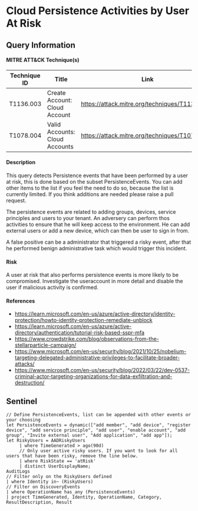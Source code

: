 # Cloud Persistence Activities by User At Risk

## Query Information

#### MITRE ATT&CK Technique(s)

| Technique ID | Title    | Link    |
| ---  | --- | --- |
| T1136.003 | Create Account: Cloud Account | https://attack.mitre.org/techniques/T1136/003/ |
|  T1078.004          | Valid Accounts: Cloud Accounts | https://attack.mitre.org/techniques/T1078/004/|

#### Description
This query detects Persistence events that have been performed by a user at risk, this is done based on the subset PersistenceEvents. You can add other items to the list if you feel the need to do so, because the list is currently limited. If you think additions are needed please raise a pull request. 

The persistence events are related to adding groups, devices, service principles and users to your tenant. An adversery can perform thos activities to ensure that he will keep access to the environment. He can add external users or add a new device, which can then be user to sign in from.

A false positive can be a administrator that triggered a risky event, after that he performed benign administrative task which would trigger this incident. 

#### Risk
A user at risk that also performs persistence events is more likely to be compromised. Investigate the useraccount in more detail and disable the user if malicious activity is confirmed. 

#### References
- https://learn.microsoft.com/en-us/azure/active-directory/identity-protection/howto-identity-protection-remediate-unblock
- https://learn.microsoft.com/en-us/azure/active-directory/authentication/tutorial-risk-based-sspr-mfa
- https://www.crowdstrike.com/blog/observations-from-the-stellarparticle-campaign/
- https://www.microsoft.com/en-us/security/blog/2021/10/25/nobelium-targeting-delegated-administrative-privileges-to-facilitate-broader-attacks/
- https://www.microsoft.com/en-us/security/blog/2022/03/22/dev-0537-criminal-actor-targeting-organizations-for-data-exfiltration-and-destruction/

## Sentinel
```
// Define PersistenceEvents, list can be appended with other events or your choosing
let PersistenceEvents = dynamic(["add member", "add device", "register device", "add service principle", "add user", "enable account", "add group", "Invite external user", "Add application", "add app"]);
let RiskyUsers = AADRiskyUsers
     | where TimeGenerated > ago(90d)
     // Only user active risky users. If you want to look for all users that have been risky, remove the line below.
     | where RiskState == 'atRisk'
     | distinct UserDisplayName;
AuditLogs
// Filter only on the RiskyUsers defined
| where Identity in~ (RiskyUsers)
// Filter on DiscoveryEvents
| where OperationName has_any (PersistenceEvents)
| project TimeGenerated, Identity, OperationName, Category, ResultDescription, Result
```